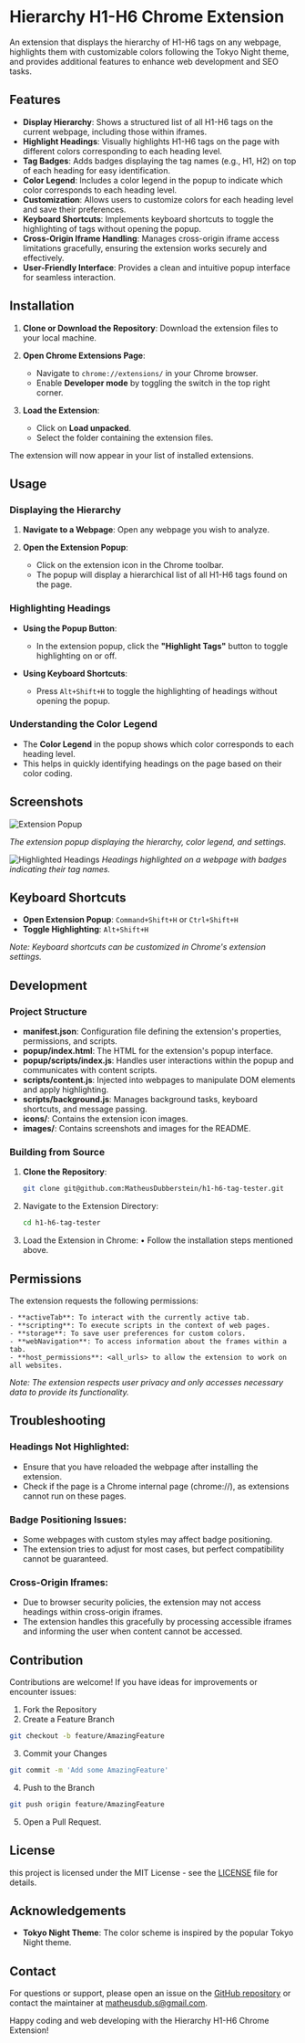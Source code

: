 # Hierarchy H1-H6 Chrome Extension

An extension that displays the hierarchy of H1-H6 tags on any webpage, highlights them with customizable colors following the Tokyo Night theme, and provides additional features to enhance web development and SEO tasks.

## Features

- **Display Hierarchy**: Shows a structured list of all H1-H6 tags on the current webpage, including those within iframes.
- **Highlight Headings**: Visually highlights H1-H6 tags on the page with different colors corresponding to each heading level.
- **Tag Badges**: Adds badges displaying the tag names (e.g., H1, H2) on top of each heading for easy identification.
- **Color Legend**: Includes a color legend in the popup to indicate which color corresponds to each heading level.
- **Customization**: Allows users to customize colors for each heading level and save their preferences.
- **Keyboard Shortcuts**: Implements keyboard shortcuts to toggle the highlighting of tags without opening the popup.
- **Cross-Origin Iframe Handling**: Manages cross-origin iframe access limitations gracefully, ensuring the extension works securely and effectively.
- **User-Friendly Interface**: Provides a clean and intuitive popup interface for seamless interaction.

## Installation

1. **Clone or Download the Repository**: Download the extension files to your local machine.

2. **Open Chrome Extensions Page**:

   - Navigate to `chrome://extensions/` in your Chrome browser.
   - Enable **Developer mode** by toggling the switch in the top right corner.

3. **Load the Extension**:
   - Click on **Load unpacked**.
   - Select the folder containing the extension files.

The extension will now appear in your list of installed extensions.

## Usage

### Displaying the Hierarchy

1. **Navigate to a Webpage**: Open any webpage you wish to analyze.

2. **Open the Extension Popup**:
   - Click on the extension icon in the Chrome toolbar.
   - The popup will display a hierarchical list of all H1-H6 tags found on the page.

### Highlighting Headings

- **Using the Popup Button**:

  - In the extension popup, click the **"Highlight Tags"** button to toggle highlighting on or off.

- **Using Keyboard Shortcuts**:
  - Press `Alt+Shift+H` to toggle the highlighting of headings without opening the popup.

### Understanding the Color Legend

- The **Color Legend** in the popup shows which color corresponds to each heading level.
- This helps in quickly identifying headings on the page based on their color coding.

## Screenshots

![Extension Popup](assets/images/popup.png)

_The extension popup displaying the hierarchy, color legend, and settings._

![Highlighted Headings](assets/images/highlighted-headings.png)
_Headings highlighted on a webpage with badges indicating their tag names._

## Keyboard Shortcuts

- **Open Extension Popup**: `Command+Shift+H` or `Ctrl+Shift+H`
- **Toggle Highlighting**: `Alt+Shift+H`

_Note: Keyboard shortcuts can be customized in Chrome's extension settings._

## Development

### Project Structure

- **manifest.json**: Configuration file defining the extension's properties, permissions, and scripts.
- **popup/index.html**: The HTML for the extension's popup interface.
- **popup/scripts/index.js**: Handles user interactions within the popup and communicates with content scripts.
- **scripts/content.js**: Injected into webpages to manipulate DOM elements and apply highlighting.
- **scripts/background.js**: Manages background tasks, keyboard shortcuts, and message passing.
- **icons/**: Contains the extension icon images.
- **images/**: Contains screenshots and images for the README.

### Building from Source

1. **Clone the Repository**:

   ```bash
   git clone git@github.com:MatheusDubberstein/h1-h6-tag-tester.git
   ```

2. Navigate to the Extension Directory:

   ```bash
   cd h1-h6-tag-tester
   ```

3. Load the Extension in Chrome:
   • Follow the installation steps mentioned above.

## Permissions

The extension requests the following permissions:

    - **activeTab**: To interact with the currently active tab.
    - **scripting**: To execute scripts in the context of web pages.
    - **storage**: To save user preferences for custom colors.
    - **webNavigation**: To access information about the frames within a tab.
    - **host_permissions**: <all_urls> to allow the extension to work on all websites.

_Note: The extension respects user privacy and only accesses necessary data to provide its functionality._

## Troubleshooting

### Headings Not Highlighted:

- Ensure that you have reloaded the webpage after installing the extension.
- Check if the page is a Chrome internal page (chrome://), as extensions cannot run on these pages.

### Badge Positioning Issues:

- Some webpages with custom styles may affect badge positioning.
- The extension tries to adjust for most cases, but perfect compatibility cannot be guaranteed.

### Cross-Origin Iframes:

- Due to browser security policies, the extension may not access headings within cross-origin iframes.
- The extension handles this gracefully by processing accessible iframes and informing the user when content cannot be accessed.

## Contribution

Contributions are welcome! If you have ideas for improvements or encounter issues:

1. Fork the Repository
2. Create a Feature Branch

```bash
git checkout -b feature/AmazingFeature
```

3. Commit your Changes

```bash
git commit -m 'Add some AmazingFeature'
```

4. Push to the Branch

```bash
git push origin feature/AmazingFeature
```

5. Open a Pull Request.

## License

this project is licensed under the MIT License - see the [LICENSE](LICENSE) file for details.

## Acknowledgements

- **Tokyo Night Theme**: The color scheme is inspired by the popular Tokyo Night theme.

## Contact

For questions or support, please open an issue on the [GitHub repository](https://github.com/MatheusDubberstein/h1-h6-tag-tester/issues) or contact the maintainer at matheusdub.s@gmail.com.

Happy coding and web developing with the Hierarchy H1-H6 Chrome Extension!
